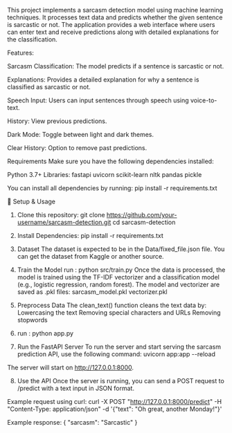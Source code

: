 This project implements a sarcasm detection model using machine learning techniques. It processes text data and predicts whether the given sentence is sarcastic or not. The application provides a web interface where users can enter text and receive predictions along with detailed explanations for the classification.

Features:

Sarcasm Classification: The model predicts if a sentence is sarcastic or not.

Explanations: Provides a detailed explanation for why a sentence is classified as sarcastic or not.

Speech Input: Users can input sentences through speech using voice-to-text.

History: View previous predictions.

Dark Mode: Toggle between light and dark themes.

Clear History: Option to remove past predictions.

Requirements
Make sure you have the following dependencies installed:

Python 3.7+
Libraries:
fastapi
uvicorn
scikit-learn
nltk
pandas
pickle

You can install all dependencies by running:
pip install -r requirements.txt

🚀 Setup & Usage

1. Clone this repository:
git clone https://github.com/your-username/sarcasm-detection.git
cd sarcasm-detection

2. Install Dependencies:
pip install -r requirements.txt

3. Dataset
The dataset is expected to be in the Data/fixed_file.json file. You can get the dataset from Kaggle or another source.

4. Train the Model
run : python src/train.py
Once the data is processed, the model is trained using the TF-IDF vectorizer and a classification model (e.g., logistic regression, random forest). The model and vectorizer are saved as .pkl files:
sarcasm_model.pkl
vectorizer.pkl

5. Preprocess Data
The clean_text() function cleans the text data by:
Lowercasing the text
Removing special characters and URLs
Removing stopwords

6. run : python app.py

7. Run the FastAPI Server
To run the server and start serving the sarcasm prediction API, use the following command:
uvicorn app:app --reload

The server will start on http://127.0.0.1:8000.

8. Use the API
Once the server is running, you can send a POST request to /predict with a text input in JSON format.

Example request using curl:
curl -X POST "http://127.0.0.1:8000/predict" -H "Content-Type: application/json" -d '{"text": "Oh great, another Monday!"}'

Example response:
{
  "sarcasm": "Sarcastic"
}
